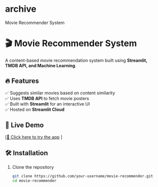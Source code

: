 # archive
Movie Recommender System 
# 🎬 Movie Recommender System  

A content-based movie recommendation system built using **Streamlit, TMDB API, and Machine Learning**.  

## 🔥 Features  
✅ Suggests similar movies based on content similarity  
✅ Uses **TMDB API** to fetch movie posters  
✅ Built with **Streamlit** for an interactive UI  
✅ Hosted on **Streamlit Cloud**  

## 🚀 Live Demo  
[[🔗 Click here to try the app]([your-streamlit-link](https://archive-vzohe3vgzsfshfcif6brxd.streamlit.app/))  ]

## 🛠 Installation  
1. Clone the repository  
   ```bash
   git clone https://github.com/your-username/movie-recommender.git
   cd movie-recommender
